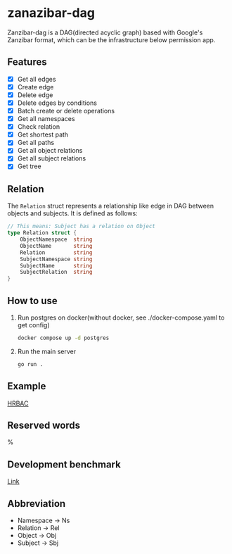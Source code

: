 # zanazibar-dag

Zanzibar-dag is a DAG(directed acyclic graph) based with Google's Zanzibar format, which can be the infrastructure below permission app.

## Features

- [x] Get all edges
- [x] Create edge
- [x] Delete edge
- [x] Delete edges by conditions
- [x] Batch create or delete operations
- [x] Get all namespaces
- [x] Check relation
- [x] Get shortest path
- [x] Get all paths
- [x] Get all object relations
- [x] Get all subject relations
- [x] Get tree

## Relation

The `Relation` struct represents a relationship like edge in DAG between objects and subjects. It is defined as follows:

```go
// This means: Subject has a relation on Object
type Relation struct {
    ObjectNamespace  string
    ObjectName       string 
    Relation         string 
    SubjectNamespace string 
    SubjectName      string 
    SubjectRelation  string 
}
```

## How to use

1. Run postgres on docker(without docker, see ./docker-compose.yaml to get config)

    ```bash
    docker compose up -d postgres
    ```

2. Run the main server

    ```bash
    go run .
    ```

## Example

[HRBAC](https://github.com/skyrocketOoO/hrbac/tree/main)

## Reserved words

%

## Development benchmark

[Link](https://docs.google.com/spreadsheets/d/1qZiRE_kkno1mM0LzWiUnvX4cuYQRnep2NcNb4fPud-k/edit#gid=0)

## Abbreviation

- Namespace -> Ns
- Relation -> Rel
- Object -> Obj
- Subject -> Sbj